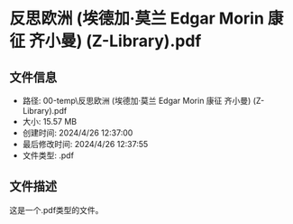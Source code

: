 ﻿# 反思欧洲 (埃德加·莫兰  Edgar Morin  康征  齐小曼) (Z-Library).pdf

## 文件信息
- 路径: 00-temp\反思欧洲 (埃德加·莫兰  Edgar Morin  康征  齐小曼) (Z-Library).pdf
- 大小: 15.57 MB
- 创建时间: 2024/4/26 12:37:00
- 最后修改时间: 2024/4/26 12:37:55
- 文件类型: .pdf

## 文件描述
这是一个.pdf类型的文件。

